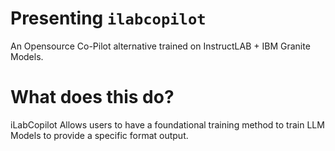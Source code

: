 # Presenting `ilabcopilot` 
An Opensource Co-Pilot alternative trained on InstructLAB + IBM Granite Models. 

# What does this do? 
iLabCopilot Allows users to have a foundational training method to train LLM Models to provide a specific format output. 

